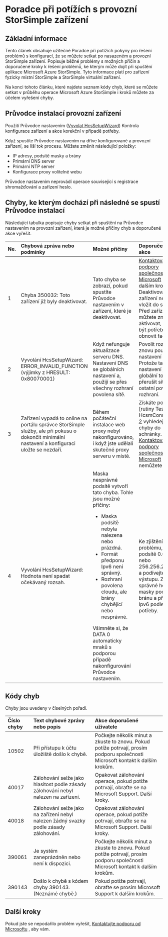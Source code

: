 <properties 
   pageTitle="Poradce při potížích s nasazeném StorSimple zařízení | Microsoft Azure"
   description="Popisuje, jak Diagnostika a oprava chyb probíhajících na StorSimple zařízení, která je aktuálně nasazeném a funkční."
   services="storsimple"
   documentationCenter="NA"
   authors="SharS"
   manager="carmonm"
   editor="" />
<tags 
   ms.service="storsimple"
   ms.devlang="NA"
   ms.topic="article"
   ms.tgt_pltfrm="NA"
   ms.workload="TBD"
   ms.date="05/16/2016"
   ms.author="v-sharos" />

# <a name="troubleshoot-an-operational-storsimple-device"></a>Poradce při potížích s provozní StorSimple zařízení

## <a name="overview"></a>Základní informace

Tento článek obsahuje užitečné Poradce při potížích pokyny pro řešení problémů s konfigurací, že se můžete setkat po nasazeném a provozní StorSimple zařízení. Popisuje běžné problémy s možných příčin a doporučené kroky k řešení problémů, ke kterým může dojít při spuštění aplikace Microsoft Azure StorSimple. Tyto informace platí pro zařízení fyzicky místní StorSimple a StorSimple virtuální zařízení.

Na konci tohoto článku, které najdete seznam kódy chyb, které se můžete setkat v průběhu operace Microsoft Azure StorSimple i kroků můžete za účelem vyřešení chyby. 

## <a name="setup-wizard-process-for-operational-devices"></a>Průvodce instalací provozní zařízení

Použití Průvodce nastavením ([Vyvolat HcsSetupWizard][1]) Kontrola konfigurace zařízení a akce korekční v případě potřeby.

Když spustíte Průvodce nastavením na dříve konfigurované a provozní zařízení, se liší tok procesu. Můžete změnit následující položky:

- IP adresy, podsítě masky a brány
- Primární DNS server
- Primární NTP server
- Konfigurace proxy volitelné webu

Průvodce nastavením neprovádí operace související s registrace shromažďování a zařízení heslo.

## <a name="errors-that-occur-during-subsequent-runs-of-the-setup-wizard"></a>Chyby, ke kterým dochází při následné se spustí Průvodce instalací

Následující tabulka popisuje chyby setkat při spuštění na Průvodce nastavením na provozní zařízení, která je možné příčiny chyb a doporučené akce vyřešit. 

| Ne. | Chybová zpráva nebo podmínky | Možné příčiny | Doporučené akce |
|:--- |:-------------------------- |:--------------- |:------------------ |
|  1  | Chyba 350032: Toto zařízení již byly deaktivovat. | Tato chyba se zobrazí, pokud spustíte Průvodce nastavením v zařízení, které je deaktivovat. | [Kontaktování podpory společnosti Microsoft](storsimple-contact-microsoft-support.md) k dalším krokům. Deaktivovaný zařízení nelze vložit do služby. Před zařízení můžete znovu aktivovat, může být potřeba obnovit factory. |
|  2  | Vyvolání HcsSetupWizard: ERROR_INVALID_FUNCTION (výjimky z HRESULT: 0x80070001) | Když nefunguje aktualizace serveru DNS. Nastavení DNS se globálních nastavení a, použijí se přes všechny rozhraní povolena sítě. | Povolit rozhraní a znovu použít nastavení DNS. Protože tato nastavení jsou globální to může přerušit síť pro ostatní povolené rozhraní. |
|  3  | Zařízení vypadá to online na portálu správce StorSimple služby, ale při pokusu o dokončit minimální nastavení a konfiguraci uložte se nezdaří. | Během počáteční instalace web proxy nebyl nakonfigurováno, i když jste udělali skutečné proxy serveru v místě. | Získáte pomocí [rutiny Test HcsmConnection] [ 2] vyhledejte chyby do schránky. [Kontaktování podpory společnosti Microsoft](storsimple-contact-microsoft-support.md) Pokud nemůžete vyřešit. |
|  4  | Vyvolání HcsSetupWizard: Hodnota není spadat očekávaný rozsah. | Maska nesprávné podsítě vytvoří tato chyba. Tohle jsou možné příčiny: <ul><li> Maska podsítě nebyla nalezena nebo prázdná.</li><li>Formát předponu Ipv6 není správný.</li><li>Rozhraní povolena cloudu, ale brány chybějící nebo nesprávné.</li></ul>Všimněte si, že DATA 0 automaticky mraků s podporou případě nakonfigurování Průvodce nastavením. | Ke zjištění problému, pomocí podsítě 0.0.0.0 nebo 256.256.256.256 a podívejte se na výstupu. Zadejte správné hodnoty masky podsítě, bránu a předponu Ipv6 podle potřeby. |
 
## <a name="error-codes"></a>Kódy chyb

Chyby jsou uvedeny v číselných pořadí.

|Číslo chyby|Text chybové zprávy nebo popis|Akce doporučené uživatele|
|:---|:---|:---|
|10502|Při přístupu k účtu úložiště došlo k chybě.|Počkejte několik minut a zkuste to znovu. Pokud potíže potrvají, prosím podporu společnosti Microsoft kontakt k dalším krokům.|
|40017|Zálohování selže jako hlasitost podle zásady zálohování nebyl nalezen na zařízení.|Opakovat zálohování operace, pokud potíže potrvají, obraťte se na Microsoft Support. Další kroky.|
|40018|Zálohování selže jako na zařízení nebyl nalezen žádný svazky podle zásady zálohování. |Opakovat zálohování operace, pokud potíže potrvají, obraťte se na Microsoft Support. Další kroky.|
|390061|Je systém zaneprázdněn nebo není k dispozici.|Počkejte několik minut a zkuste to znovu. Pokud potíže potrvají, prosím podporu společnosti Microsoft kontakt k dalším krokům.|
|390143|Došlo k chybě s kódem chyby 390143. (Neznámé chybě.)|Pokud potíže potrvají, obraťte se prosím Microsoft Support k dalším krokům.|

## <a name="next-steps"></a>Další kroky

Pokud jste se nepodařilo problém vyřešit, [Kontaktujte podporu od Microsoftu](storsimple-contact-microsoft-support.md) , aby vám. 


[1]: https://technet.microsoft.com/en-us/%5Clibrary/Dn688135(v=WPS.630).aspx
[2]: https://technet.microsoft.com/en-us/%5Clibrary/Dn715782(v=WPS.630).aspx
